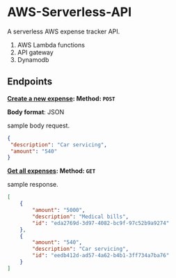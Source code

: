 # AWS-Serverless-API
A serverless AWS expense tracker API.

1. AWS Lambda functions
2. API gateway
3. Dynamodb

## Endpoints

**[Create a new expense](https://553y9ozxl7.execute-api.us-west-2.amazonaws.com/expenses): Method: `POST`**


**Body format**: JSON

sample body request.

```Json
{
 "description": "Car servicing",
 "amount": "540"
}
```

**[Get all expenses](https://553y9ozxl7.execute-api.us-west-2.amazonaws.com/expenses): Method: `GET`**

sample response.

```Json
[
	{
		"amount": "5000",
		"description": "Medical bills",
		"id": "eda2769d-3d97-4082-bc9f-97c52b9a9274"
	},
	{
		"amount": "540",
		"description": "Car servicing",
		"id": "eedb412d-ad57-4a62-b4b1-3ff734a7ba76"
	}
]
```
